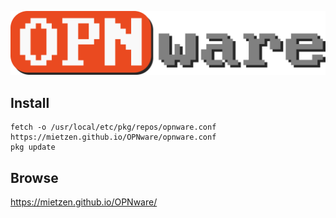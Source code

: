 ![OPNware Logo](OPNware.png)

## Install

```Shell
fetch -o /usr/local/etc/pkg/repos/opnware.conf https://mietzen.github.io/OPNware/opnware.conf
pkg update
```

## Browse

https://mietzen.github.io/OPNware/

